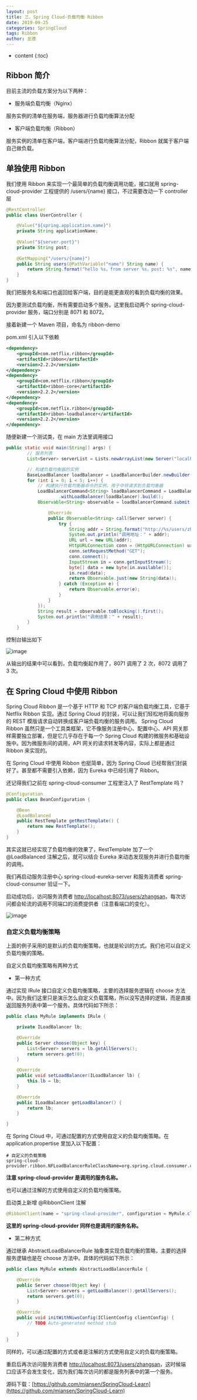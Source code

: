 ```yaml
---
layout: post
title: 三、Spring Cloud-负载均衡 Ribbon
date: 2019-09-25
categories: SpringCloud
tags: Ribbon
author: 龙德
---
```


* content
{:toc}

## Ribbon 简介

目前主流的负载方案分为以下两种：

- 服务端负载均衡（Nginx）

服务实例的清单在服务端，服务器进行负载均衡算法分配

- 客户端负载均衡（Ribbon）

服务实例的清单在客户端，客户端进行负载均衡算法分配，Ribbon 就属于客户端自己做负载。

## 单独使用 Ribbon

我们使用 Ribbon 来实现一个最简单的负载均衡调用功能，接口就用 spring-cloud-provider 工程提供的 /users/{name} 接口，不过需要改动一下 controller 层

```java
@RestController
public class UserController {

	@Value("${spring.application.name}")
	private String applicationName;
	
	@Value("${server.port}")
	private String post;
	
	@GetMapping("/users/{name}")
	public String users(@PathVariable("name") String name) {
		return String.format("hello %s，from server %s，post: %s", name, applicationName, post);
	}
}
```

我们把服务名和端口也返回给客户端，目的是能更直观的看到负载均衡的效果。

因为要测试负载均衡，所有需要启动多个服务。这里我启动两个 spring-cloud-provider 服务，端口分别是 8071 和 8072。

接着新建一个 Maven 项目，命名为 ribbon-demo

pom.xml 引入以下依赖

```xml
<dependency>
	<groupId>com.netflix.ribbon</groupId>
	<artifactId>ribbon</artifactId>
	<version>2.2.2</version>
</dependency>
<dependency>
	<groupId>com.netflix.ribbon</groupId>
	<artifactId>ribbon-core</artifactId>
	<version>2.2.2</version>
</dependency>
<dependency>
	<groupId>com.netflix.ribbon</groupId>
	<artifactId>ribbon-loadbalancer</artifactId>
	<version>2.2.2</version>
</dependency>
```

随便新建一个测试类，在 main 方法里调用接口

```java
public static void main(String[] args) {
		// 服务列表
		List<Server> serverList = Lists.newArrayList(new Server("localhost", 8071), new Server("localhost", 8072));

		// 构建负载均衡器的实例
		BaseLoadBalancer loadBalancer = LoadBalancerBuilder.newBuilder().buildFixedServerListLoadBalancer(serverList);
		for (int i = 0; i < 5; i++) {
			// 构建执行负载均衡器命令的实例，用于中转请求到负载均衡器
			LoadBalancerCommand<String> loadBalancerCommand = LoadBalancerCommand.<String>builder()
					.withLoadBalancer(loadBalancer).build();
			Observable<String> observable = loadBalancerCommand.submit(new ServerOperation<String>() {

				@Override
				public Observable<String> call(Server server) {
					try {
						String addr = String.format("http://%s/users/zhangsan", server.getHostPort());
						System.out.println("调用地址：" + addr);
						URL url = new URL(addr);
						HttpURLConnection conn = (HttpURLConnection) url.openConnection();
						conn.setRequestMethod("GET");
						conn.connect();
						InputStream in = conn.getInputStream();
						byte[] data = new byte[in.available()];
						in.read(data);
						return Observable.just(new String(data));
					} catch (Exception e) {
						return Observable.error(e);
					}
				}
			});
			String result = observable.toBlocking().first();
			System.out.println("调用结果：" + result);
		}
	}
```

控制台输出如下

![image](/assets/20191108100003.png)

从输出的结果中可以看到，负载均衡起作用了，8071 调用了 2 次，8072 调用了 3 次。

## 在 Spring Cloud 中使用 Ribbon

Spring Cloud Ribbon 是一个基于 HTTP 和 TCP 的客户端负载均衡工具，它基于 Netflix Ribbon 实现。通过 Spring Cloud 的封装，可以让我们轻松地将面向服务的 REST 模版请求自动转换成客户端负载均衡的服务调用。
Spring Cloud Ribbon 虽然只是一个工具类框架，它不像服务注册中心、配置中心、API 网关那样需要独立部署，但是它几乎存在于每一个 Spring Cloud 构建的微服务和基础设施中。因为微服务间的调用，API 网关的请求转发等内容，实际上都是通过 Ribbon 来实现的。

在 Spring Cloud 中使用 Ribbon 也挺简单，因为 Spring Cloud 已经帮我们封装好了。甚至都不需要引入依赖，因为 Eureka 中已经引用了 Ribbon。

还记得我们之前在 spring-cloud-consumer 工程里注入了 RestTemplate 吗？

```java
@Configuration
public class BeanConfiguration {

	@Bean
	@LoadBalanced
	public RestTemplate getRestTemplate() {
		return new RestTemplate();
	}
}
```

其实这就已经实现了负载均衡的效果了，RestTemplate 加了一个 @LoadBalanced 注解之后，就可以结合 Eureka 来动态发现服务并进行负载均衡的调用。

我们再启动服务注册中心 spring-cloud-eureka-server 和服务消费者 spring-cloud-consumer 验证一下。

启动成功后，访问服务消费者 [http://localhost:8073/users/zhangsan](http://localhost:8073/users/zhangsan)，每次访问都会轮流的调用不同端口的消费提供者（注意看端口的变化）。

![image](/assets/ribbon3.png)

### 自定义负载均衡策略

上面的例子采用的是默认的负载均衡策略，也就是轮训的方式。我们也可以自定义负载均衡的策略。

自定义负载均衡策略有两种方式

- 第一种方式

通过实现 IRule 接口自定义负载均衡策略，主要的选择服务逻辑在 choose 方法中。因为我们这里只是演示怎么自定义负载策略，所以没写选择的逻辑，而是直接返回服务列表中第一个服务。具体代码如下所示：

```java
public class MyRule implements IRule {

	private ILoadBalancer lb;

	@Override
	public Server choose(Object key) {
		List<Server> servers = lb.getAllServers();
		return servers.get(0);
	}

	@Override
	public void setLoadBalancer(ILoadBalancer lb) {
		this.lb = lb;
	}

	@Override
	public ILoadBalancer getLoadBalancer() {
		return lb;
	}

}
```

在 Spring Cloud 中，可通过配置的方式使用自定义的负载均衡策略。在 application.propertise 里加入以下配置：

```propertise
# 自定义的负载策略
spring-cloud-provider.ribbon.NFLoadBalancerRuleClassName=org.spring.cloud.consumer.config.MyRule
```

**注意 spring-cloud-provider 是调用的服务名称。**

也可以通过注解的方式使用自定义的负载均衡策略。

启动类上新增 @RibbonClient 注解

```java
@RibbonClient(name = "spring-cloud-provider", configuration = MyRule.class)
```

**这里的 spring-cloud-provider 同样也是调用的服务名称。**

- 第二种方式

通过继承 AbstractLoadBalancerRule 抽象类实现负载均衡的策略，主要的选择服务逻辑也是在 choose 方法中。具体的代码如下所示：

```java
public class MyRule extends AbstractLoadBalancerRule {

	@Override
	public Server choose(Object key) {
		List<Server> servers = getLoadBalancer().getAllServers();
		return servers.get(0);
	}

	@Override
	public void initWithNiwsConfig(IClientConfig clientConfig) {
		// TODO Auto-generated method stub
		
	}
}
```

同样的，可以通过配置的方式或者是注解的方式使用自定义的负载均衡策略。

重启后再次访问服务消费者 [http://localhost:8073/users/zhangsan](http://localhost:8073/users/zhangsan)，这时候端口应该不会发生变化，因为我们每次访问的都是服务列表中的第一个服务。

源码下载：[https://github.com/miansen/SpringCloud-Learn](https://github.com/miansen/SpringCloud-Learn)
